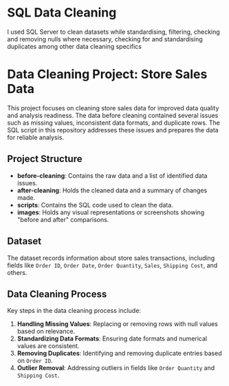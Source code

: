 # SQL Data Cleaning
 I used SQL Server to clean datasets while standardising, filtering, checking and removing nulls where necessary, checking for and standardising duplicates among other data cleaning specifics

# Data Cleaning Project: Store Sales Data

This project focuses on cleaning store sales data for improved data quality and analysis readiness. The data before cleaning contained several issues such as missing values, inconsistent data formats, and duplicate rows. The SQL script in this repository addresses these issues and prepares the data for reliable analysis.

## Project Structure

- **before-cleaning**: Contains the raw data and a list of identified data issues.
- **after-cleaning**: Holds the cleaned data and a summary of changes made.
- **scripts**: Contains the SQL code used to clean the data.
- **images**: Holds any visual representations or screenshots showing "before and after" comparisons.

## Dataset

The dataset records information about store sales transactions, including fields like `Order ID`, `Order Date`, `Order Quantity`, `Sales`, `Shipping Cost`, and others.

## Data Cleaning Process

Key steps in the data cleaning process include:

1. **Handling Missing Values**: Replacing or removing rows with null values based on relevance.
2. **Standardizing Data Formats**: Ensuring date formats and numerical values are consistent.
3. **Removing Duplicates**: Identifying and removing duplicate entries based on `Order ID`.
4. **Outlier Removal**: Addressing outliers in fields like `Order Quantity` and `Shipping Cost`.

